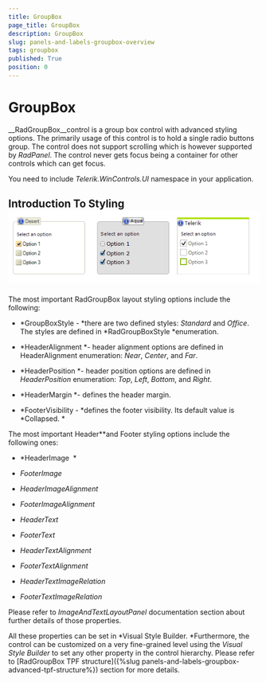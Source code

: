 ```yaml
---
title: GroupBox
page_title: GroupBox
description: GroupBox
slug: panels-and-labels-groupbox-overview
tags: groupbox
published: True
position: 0
---
```


# GroupBox





__RadGroupBox__control is a group box control with advanced styling options. 
        The primarily usage of this control is to hold a single radio buttons group. The control does not support
        scrolling which is however supported by *RadPanel*. The control never gets focus being a container for other controls which can get focus. 

You need to include *Telerik.WinControls.UI* namespace in your application.

## Introduction To Styling![panels-and-labels-groupbox-overview 001](images/panels-and-labels-groupbox-overview001.png)

The most important RadGroupBox layout styling options include the following:

* *GroupBoxStyle - *there are two defined styles: *Standard* and *Office*.
            The styles are defined in *RadGroupBoxStyle *enumeration.

* *HeaderAlignment *- header alignment options are defined in HeaderAlignment enumeration: *Near*,
            *Center*, and *Far*.

* *HeaderPosition *- header position options are defined in *HeaderPosition* enumeration:
            *Top*, *Left*, *Bottom*, and *Right*.

* *HeaderMargin *- defines the header margin.

* *FooterVisibility - *defines the footer visibility. Its default value is *Collapsed. *

The most important Header**and Footer styling options include the following ones:

* *HeaderImage  *

* *FooterImage*

* *HeaderImageAlignment*

* *FooterImageAlignment*

* *HeaderText*

* *FooterText*

* *HeaderTextAlignment*

* *FooterTextAlignment*

* *HeaderTextImageRelation*

* *FooterTextImageRelation*

Please refer to *ImageAndTextLayoutPanel* documentation section about further details of those properties.

All these properties can be set in *Visual Style Builder. *Furthermore, the control can be customized on a very
        fine-grained level using the *Visual Style Builder* to set any other property in the control hierarchy.
        Please refer to [RadGroupBox TPF structure]({%slug panels-and-labels-groupbox-advanced-tpf-structure%}) section for more details.
